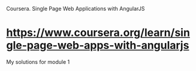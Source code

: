 Coursera. Single Page Web Applications with AngularJS
# https://www.coursera.org/learn/single-page-web-apps-with-angularjs
My solutions for module 1
